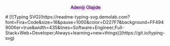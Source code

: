 <p style="text-align: center; text-shadow: 2px 2px 5px #BD00FF"> Adeniji Olajide </p>
# [![Typing SVG](https://readme-typing-svg.demolab.com?font=Fira+Code&size=16&pause=1000&color=D227F7&background=FF494900&center=true&width=435&lines=Software+Engineer;Full-Stack+Web+Developer;Always+learning+new+things)](https://git.io/typing-svg)
